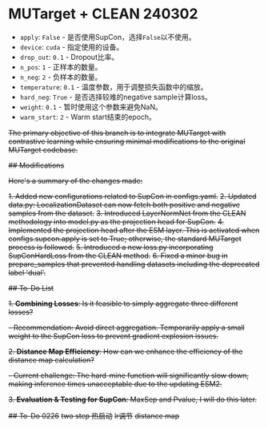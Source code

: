 # MUTarget + CLEAN 240302

- `apply`: `False` - 是否使用SupCon，选择`False`以不使用。
- `device`: `cuda` - 指定使用的设备。
- `drop_out`: `0.1` - Dropout比率。
- `n_pos`: `1` - 正样本的数量。
- `n_neg`: `2` - 负样本的数量。
- `temperature`: `0.1` - 温度参数，用于调整损失函数中的缩放。
- `hard_neg`: `True` - 是否选择较难的negative sample计算loss。
- `weight`: `0.1` - 暂时使用这个参数来避免NaN。
- `warm_start`: `2` - Warm start结束的epoch。


~~The primary objective of this branch is to integrate MUTarget with contrastive learning while ensuring minimal modifications to the original MUTarget codebase.~~

~~## Modifications~~

~~Here's a summary of the changes made:~~

~~1. Added new configurations related to SupCon in configs.yaml.~~
~~2. Updated data.py: LocalizationDataset can now fetch both positive and negative samples from the dataset.~~
~~3. Introduced LayerNormNet from the CLEAN methodology into model.py as the projection head for SupCon.~~
~~4. Implemented the projection head after the ESM layer. This is activated when configs.supcon.apply is set to True; otherwise, the standard MUTarget process is followed.~~
~~5. Introduced a new loss.py incorporating SupConHardLoss from the CLEAN method.~~
~~6. Fixed a minor bug in prepare_samples that prevented handling datasets including the deprecated label 'dual'.~~

~~## To-Do List~~

~~1. **Combining Losses**: Is it feasible to simply aggregate three different losses?~~
   
   ~~- Recommendation: Avoid direct aggregation. Temporarily apply a small weight to the SupCon loss to prevent gradient explosion issues.~~

~~2. **Distance Map Efficiency**: How can we enhance the efficiency of the distance map calculation?~~
   
   ~~- Current challenge: The hard-mine function will significantly slow down, making inference times unacceptable due to the updating ESM2.~~

~~3. **Evaluation & Testing for SupCon**: MaxSep and Pvalue, I will do this later.~~


~~## To-Do 0226~~
~~two step 热启动~~
~~lr调节~~
~~distance map~~
